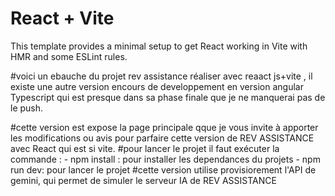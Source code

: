 # React + Vite

This template provides a minimal setup to get React working in Vite with HMR and some ESLint rules.

#voici un ebauche du projet rev assistance réaliser avec reaact js+vite , il existe une autre version encours de developpement en version angular Typescript qui est presque dans sa phase finale que je ne manquerai pas de le push.

#cette version est expose la page principale qque je vous invite à apporter les modifications ou avis pour parfaire cette version de REV ASSISTANCE avec React qui est si vite.
#pour lancer le projet il faut exécuter la commande :
    - npm install : pour installer les dependances du projets
    - npm run dev: pour lancer le projet 
#cette version utilise provisiorement l'API de gemini, qui permet de simuler le serveur IA de REV ASSISTANCE
    